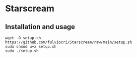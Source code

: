 # Starscream

## Installation and usage
```
wget -O setup.sh https://github.com/fulviocri/Starscream/raw/main/setup.sh
sudo chmod u+x setup.sh
sudo ./setup.sh
```
